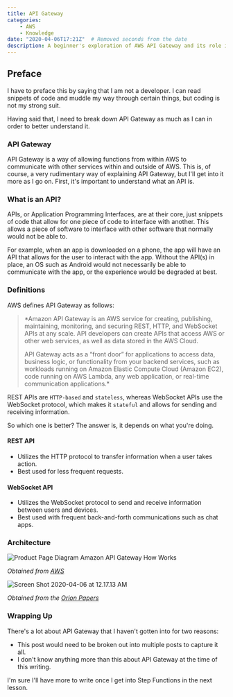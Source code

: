 ```yaml
---
title: API Gateway
categories:
    - AWS
    - Knowledge
date: "2020-04-06T17:21Z"  # Removed seconds from the date
description: A beginner's exploration of AWS API Gateway and its role in enabling communication between services.
---
```


## Preface

I have to preface this by saying that I am not a developer. I can read snippets of code and muddle my way through certain things, but coding is not my strong suit.

Having said that, I need to break down API Gateway as much as I can in order to better understand it.

### API Gateway

API Gateway is a way of allowing functions from within AWS to communicate with other services within and outside of AWS. This is, of course, a very rudimentary way of explaining API Gateway, but I'll get into it more as I go on. First, it's important to understand what an API is.

### What is an API?

APIs, or Application Programming Interfaces, are at their core, just snippets of code that allow for one piece of code to interface with another. This allows a piece of software to interface with other software that normally would not be able to.

For example, when an app is downloaded on a phone, the app will have an API that allows for the user to interact with the app. Without the API(s) in place, an OS such as Android would not necessarily be able to communicate with the app, or the experience would be degraded at best.

### Definitions

AWS defines API Gateway as follows:

> *Amazon API Gateway is an AWS service for creating, publishing, maintaining, monitoring, and securing REST, HTTP, and WebSocket APIs at any scale. API developers can create APIs that access AWS or other web services, as well as data stored in the AWS Cloud.
>
> API Gateway acts as a “front door” for applications to access data, business logic, or functionality from your backend services, such as workloads running on Amazon Elastic Compute Cloud (Amazon EC2), code running on AWS Lambda, any web application, or real-time communication applications.*

REST APIs are `HTTP-based` and `stateless`, whereas WebSocket APIs use the WebSocket protocol, which makes it `stateful` and allows for sending and receiving information.

So which one is better? The answer is, it depends on what you're doing.

#### REST API

- Utilizes the HTTP protocol to transfer information when a user takes action.
- Best used for less frequent requests.

#### WebSocket API

- Utilizes the WebSocket protocol to send and receive information between users and devices.
- Best used with frequent back-and-forth communications such as chat apps.

### Architecture

![Product Page Diagram Amazon API Gateway How Works](https://cdn.levine.io/uploads/images/gallery/2022-09/04/Product-Page-Diagram_Amazon-API-Gateway-How-Works.png)

_Obtained from [AWS](https://docs.aws.amazon.com/apigateway/latest/developerguide/welcome.html)_

![Screen Shot 2020-04-06 at 12.17.13 AM](https://cdn.levine.io/uploads/images/gallery/2022-09/04/Screen-Shot-2020-04-06-at-12.17.13-AM.png)

_Obtained from the [Orion Papers](https://interactive.linuxacademy.com/diagrams/AWSCSA.html)_

### Wrapping Up

There's a lot about API Gateway that I haven't gotten into for two reasons:

- This post would need to be broken out into multiple posts to capture it all.
- I don't know anything more than this about API Gateway at the time of this writing.

I'm sure I'll have more to write once I get into Step Functions in the next lesson.
